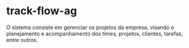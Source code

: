 # track-flow-ag
O sistema consiste em gerenciar os projetos da empresa, visando o planejamento e acompanhamento dos times, projetos, clientes, tarefas, entre outros.
